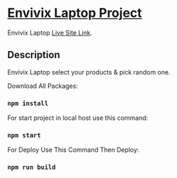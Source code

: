 # [Envivix Laptop Project](https://github.com/facebook/create-react-app)

Envivix Laptop [Live Site Link](https://github.com/facebook/create-react-app).

## Description
Envivix Laptop select your products & pick random one.

Download All Packages:
### `npm install`

For start project in local host use this command:
### `npm start`

For Deploy Use This Command Then Deploy:
### `npm run build`

